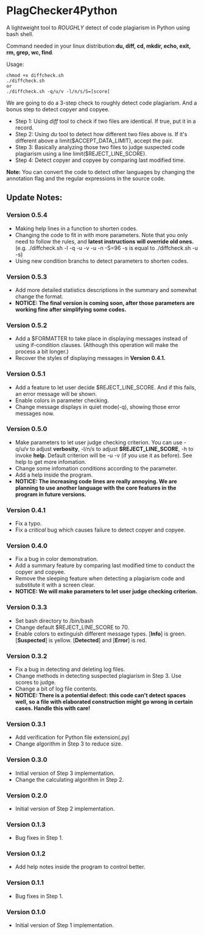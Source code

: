 # PlagChecker4Python
A lightweight tool to *ROUGHLY* detect of code plagiarism in Python using bash shell. 

Command needed in your linux distribution:**du, diff, cd, mkdir, echo, exit, rm, grep, wc, find**.

Usage:
```
chmod +x diffcheck.sh
./diffcheck.sh 
or 
./diffcheck.sh -q/u/v -l/n/s/S=[score]
```

We are going to do a 3-step check to roughly detect code plagiarism. And a bonus step to detect copyer and copyee.
* Step 1: Using *diff* tool to check if two files are identical. If true, put it in a record.
* Step 2: Using *du* tool to detect how different two files above is. If it's different above a limit($ACCEPT_DATA_LIMIT), accept the pair.
* Step 3: Basically analyzing those two files to judge suspected code plagiarism using a line limit($REJECT_LINE_SCORE).
* Step 4: Detect copyer and copyee by comparing last modified time.

**Note:** You can convert the code to detect other languages by changing the annotation flag and the regular expressions in the source code.

## Update Notes:

### Version 0.5.4
* Making help lines in a function to shorten codes.
* Changing the code to fit in with more parameters. Note that you only need to follow the rules, and **latest instructions will override old ones.** (e.g. ./diffcheck.sh -l -q -u -v -u -n -S=96 -s is equal to ./diffcheck.sh -u -s)
* Using new condition branchs to detect parameters to shorten codes.

### Version 0.5.3
* Add more detailed statistics descriptions in the summary and somewhat change the format.
* **NOTICE: The final version is coming soon, after those parameters are working fine after simplifying some codes.**

### Version 0.5.2
* Add a $FORMATTER to take place in displaying messages instead of using if-condition clauses. (Although this operation will make the process a bit longer.)
* Recover the styles of displaying messages in **Version 0.4.1.**

### Version 0.5.1
* Add a feature to let user decide $REJECT_LINE_SCORE. And if this fails, an error message will be shown.
* Enable colors in parameter checking.
* Change message displays in quiet mode(-q), showing those error messages now.

### Version 0.5.0
* Make parameters to let user judge checking criterion. You can use -q/u/v to adjust **verbosity**, -l/n/s to adjust **$REJECT_LINE_SCORE**, -h to invoke **help**. Default criterion will be -u -v (if you use it as before). See help to get more infomation.
* Change some infomation conditions according to the parameter.
* Add a help inside the program.
* **NOTICE: The increasing code lines are really annoying. We are planning to use another language with the core features in the program in future versions.**

### Version 0.4.1
* Fix a typo.
* Fix a *critical* bug which causes failure to detect copyer and copyee.

### Version 0.4.0
* Fix a bug in color demonstration.
* Add a summary feature by comparing last modified time to conduct the copyer and copyee.
* Remove the sleeping feature when detecting a plagiarism code and substitute it with a screen clear.
* **NOTICE: We will make parameters to let user judge checking criterion.**

### Version 0.3.3
* Set bash directory to /bin/bash
* Change default $REJECT_LINE_SCORE to 70.
* Enable colors to extinguish different message types. [**Info**] is green. [**Suspected**] is yellow. [**Detected**] and [**Error**] is red.

### Version 0.3.2
* Fix a bug in detecting and deleting log files.
* Change methods in detecting suspected plagiarism in Step 3. Use scores to judge.
* Change a bit of log file contents.
* **NOTICE: There is a potential defect: this code can't detect spaces well, so a file with elaborated construction might go wrong in certain cases. Handle this with care!**

### Version 0.3.1
* Add verification for Python file extension(.py)
* Change algorithm in Step 3 to reduce size.

### Version 0.3.0
* Initial version of Step 3 implementation.
* Change the calculating algorithm in Step 2.

### Version 0.2.0
* Initial version of Step 2 implementation.

### Version 0.1.3
* Bug fixes in Step 1.

### Version 0.1.2
* Add help notes inside the program to control better.

### Version 0.1.1
* Bug fixes in Step 1.

### Version 0.1.0
* Initial version of Step 1 implementation.

